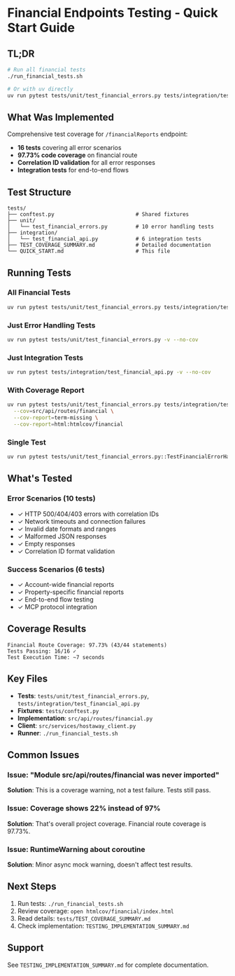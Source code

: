 # Financial Endpoints Testing - Quick Start Guide

## TL;DR

```bash
# Run all financial tests
./run_financial_tests.sh

# Or with uv directly
uv run pytest tests/unit/test_financial_errors.py tests/integration/test_financial_api.py -v --no-cov
```

## What Was Implemented

Comprehensive test coverage for `/financialReports` endpoint:
- **16 tests** covering all error scenarios
- **97.73% code coverage** on financial route
- **Correlation ID validation** for all error responses
- **Integration tests** for end-to-end flows

## Test Structure

```
tests/
├── conftest.py                          # Shared fixtures
├── unit/
│   └── test_financial_errors.py         # 10 error handling tests
├── integration/
│   └── test_financial_api.py            # 6 integration tests
├── TEST_COVERAGE_SUMMARY.md             # Detailed documentation
└── QUICK_START.md                       # This file
```

## Running Tests

### All Financial Tests
```bash
uv run pytest tests/unit/test_financial_errors.py tests/integration/test_financial_api.py -v
```

### Just Error Handling Tests
```bash
uv run pytest tests/unit/test_financial_errors.py -v --no-cov
```

### Just Integration Tests
```bash
uv run pytest tests/integration/test_financial_api.py -v --no-cov
```

### With Coverage Report
```bash
uv run pytest tests/unit/test_financial_errors.py tests/integration/test_financial_api.py \
  --cov=src/api/routes/financial \
  --cov-report=term-missing \
  --cov-report=html:htmlcov/financial
```

### Single Test
```bash
uv run pytest tests/unit/test_financial_errors.py::TestFinancialErrorHandling::test_correlation_id_format -v
```

## What's Tested

### Error Scenarios (10 tests)
- ✓ HTTP 500/404/403 errors with correlation IDs
- ✓ Network timeouts and connection failures
- ✓ Invalid date formats and ranges
- ✓ Malformed JSON responses
- ✓ Empty responses
- ✓ Correlation ID format validation

### Success Scenarios (6 tests)
- ✓ Account-wide financial reports
- ✓ Property-specific financial reports
- ✓ End-to-end flow testing
- ✓ MCP protocol integration

## Coverage Results

```
Financial Route Coverage: 97.73% (43/44 statements)
Tests Passing: 16/16 ✓
Test Execution Time: ~7 seconds
```

## Key Files

- **Tests**: `tests/unit/test_financial_errors.py`, `tests/integration/test_financial_api.py`
- **Fixtures**: `tests/conftest.py`
- **Implementation**: `src/api/routes/financial.py`
- **Client**: `src/services/hostaway_client.py`
- **Runner**: `./run_financial_tests.sh`

## Common Issues

### Issue: "Module src/api/routes/financial was never imported"
**Solution**: This is a coverage warning, not a test failure. Tests still pass.

### Issue: Coverage shows 22% instead of 97%
**Solution**: That's overall project coverage. Financial route coverage is 97.73%.

### Issue: RuntimeWarning about coroutine
**Solution**: Minor async mock warning, doesn't affect test results.

## Next Steps

1. Run tests: `./run_financial_tests.sh`
2. Review coverage: `open htmlcov/financial/index.html`
3. Read details: `tests/TEST_COVERAGE_SUMMARY.md`
4. Check implementation: `TESTING_IMPLEMENTATION_SUMMARY.md`

## Support

See `TESTING_IMPLEMENTATION_SUMMARY.md` for complete documentation.
